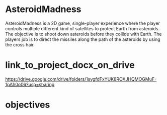 # AsteroidMadness
 AsteroidMadness is a 2D game, single-player experience where the player controls multiple  different kind of satellites to protect Earth from asteroids. The objective is to shoot down asteroids before they collide with Earth. The players  job is to direct the missiles along the path of the asteroids by using the cross hair.
 # link_to_project_docx_on_drive
  https://drive.google.com/drive/folders/1svgfdFxYUK8ROXJHQMOGMuF-1pAh0o06?usp=sharing
 # objectives

